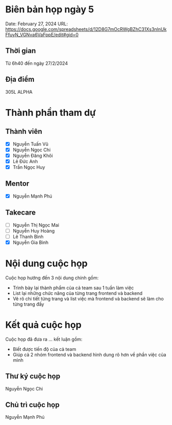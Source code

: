 # Biên bản họp ngày 5

Date: February 27, 2024
URL: https://docs.google.com/spreadsheets/d/12D8G7mOcRWgBZhC31Xs3nlnUkFfuyN_VGNva6VaFppE/edit#gid=0

## Thời gian

Từ 6h40 đến  ngày 27/2/2024

## Địa điểm

305L ALPHA

# Thành phần tham dự

## Thành viên

- [x]  Nguyễn Tuấn Vũ
- [x]  Nguyễn Ngọc Chi
- [x]  Nguyễn Đăng Khôi
- [x]  Lê Đức Anh
- [x]  Trần Ngọc Huy

## Mentor

- [x]  Nguyễn Mạnh Phú

## Takecare

- [ ]  Nguyễn Thị Ngọc Mai
- [ ]  Nguyễn Huy Hoàng
- [ ]  Lê Thanh Bình
- [x]  Nguyễn Gia Bình

# Nội dung cuộc họp

Cuộc họp hướng đến 3 nội dung chính gồm:

- Trình bày lại thành phẩm của cả team sau 1 tuần làm việc
- List lại những chức năng của từng trang frontend và backend
- Vẽ rõ chi tiết từng trang và list việc mà frontend và backend sẽ làm cho từng  trang đấy

# Kết quả cuộc họp

Cuộc họp đã đưa ra … kết luận gồm:

- Biết được tiến độ của cả team
- Giúp cả 2 nhóm frontend và backend hình dung rõ hơn về phần việc của mình

## Thư ký cuộc họp

Nguyễn Ngọc  Chi

## Chủ trì cuộc họp

Nguyễn Mạnh Phú